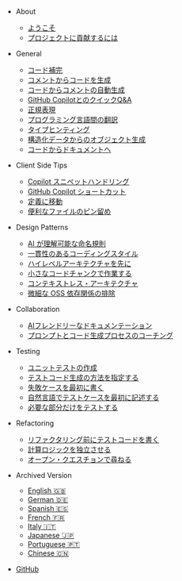 * About
  * [ようこそ](./)
  * [プロジェクトに貢献するには](./CONTRIBUTING.md)

* General
  * [コード補完](./general/code-completion.md)
  * [コメントからコードを生成](./general/comment-to-code.md)
  * [コードからコメントの自動生成](./general/code-to-comment.md)
  * [GitHub CopilotとのクイックQ&A](./general/quick-qna.md)
  * [正規表現](./general/regular-expression.md)
  * [プログラミング言語間の翻訳](./general/language-translation.md)
  * [タイプヒンティング](./general/type-hinting.md)
  * [構造化データからのオブジェクト生成](./general/object-generation-from-structured-data.md)
  * [コードからドキュメントへ](./general/code-to-document.md)

* Client Side Tips
  * [Copilot スニペットハンドリング](./client-tips/copilot-snippet-handling.md)
  * [GitHub Copilot ショートカット](./client-tips/github-copilot-shortcuts.md)
  * [定義に移動](./client-tips/go-to-definition.md)
  * [便利なファイルのピン留め](./client-tips/pin-the-file-you-need.md)

* Design Patterns
  * [AI が理解可能な命名規則](./design-pattern/ai-readable-naming-convention.md)
  * [一貫性のあるコーディングスタイル](./design-pattern/consistent-coding-style.md)
  * [ハイレベルアーキテクチャを先に](./design-pattern/high-level-architecture-first.md)
  * [小さなコードチャンクで作業する](./design-pattern/working-on-small-chunk.md)
  * [コンテキストレス・アーキテクチャ](./design-pattern/context-less-architecture.md)
  * [微細な OSS 依存関係の排除](./design-pattern/eliminating-a-tiny-oss-dependency.md)

* Collaboration
  * [AIフレンドリーなドキュメンテーション](./collaboration/ai-friendly-documentation.md)
  * [プロンプトとコード生成プロセスのコーチング](./collaboration/coaching-on-prompts.md)

* Testing
  * [ユニットテストの作成](./testing/creating-unit-tests.md)
  * [テストコード生成の方法を指定する](./testing/specify-test-valiation.md)
  * [失敗ケースを最初に書く](./testing/writing-failure-case-first.md)
  * [自然言語でテストケースを最初に記述する](./testing/writing-test-cases-in-natural-language-first.md)
  * [必要な部分だけをテストする](./testing/test-only-what-is-necessary.md)

* Refactoring
  * [リファクタリング前にテストコードを書く](./refactoring/writing-test-code-before-refactoring.md)
  * [計算ロジックを独立させる](./refactoring/making-the-calculation-part-independent.md)
  * [オープン・クエスチョンで尋ねる](./refactoring/asking-with-open-ended-questions.md)

* Archived Version
  * [English 🇬🇧](https://ai-native-development.gitbook.io/archived/)
  * [German 🇩🇪](https://ai-native-development.gitbook.io/archived/german)
  * [Spanish 🇪🇸](https://ai-native-development.gitbook.io/archived/spanish)
  * [French 🇫🇷](https://ai-native-development.gitbook.io/archived/french)
  * [Italy 🇮🇹](https://ai-native-development.gitbook.io/archived/italy)
  * [Japanese 🇯🇵](https://ai-native-development.gitbook.io/archived/japanese)
  * [Portuguese 🇵🇹](https://ai-native-development.gitbook.io/archived/portuguese)
  * [Chinese 🇨🇳](https://ai-native-development.gitbook.io/archived/chinese)

* [GitHub](https://github.com/yuhattor/copilot-patterns)